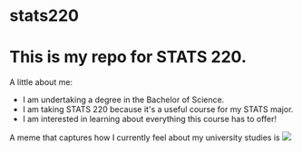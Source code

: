 # stats220

<h1>This is my repo for STATS 220.</h1> 

A little about me:

- I am undertaking a degree in the Bachelor of Science.
- I am taking STATS 220 because it's a useful course for my STATS major.
- I am interested in learning about everything this course has to offer!

A meme that captures how I currently feel about my university studies is ![](https://c.tenor.com/5MVQBZRnJwUAAAAd/tenor.gif)
